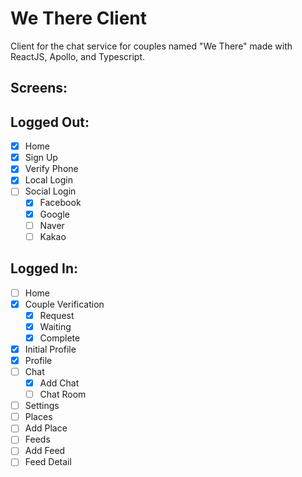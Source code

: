 # We There Client

Client for the chat service for couples named "We There" made with ReactJS, Apollo, and Typescript.

## Screens:

## Logged Out:

- [x] Home
- [x] Sign Up
- [x] Verify Phone
- [x] Local Login
- [ ] Social Login
  - [x] Facebook
  - [x] Google
  - [ ] Naver
  - [ ] Kakao

## Logged In:

- [ ] Home
- [x] Couple Verification
  - [x] Request
  - [x] Waiting
  - [x] Complete
- [x] Initial Profile
- [x] Profile
- [ ] Chat
  - [x] Add Chat
  - [ ] Chat Room
- [ ] Settings
- [ ] Places
- [ ] Add Place
- [ ] Feeds
- [ ] Add Feed
- [ ] Feed Detail
